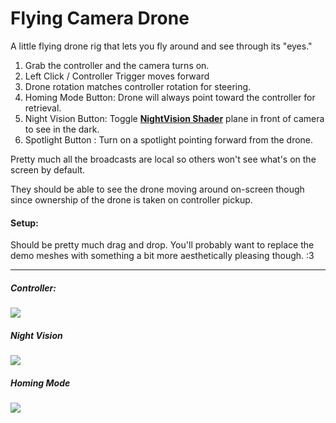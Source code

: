 # Flying Camera Drone
A little flying drone rig that lets you fly around and see through its "eyes."
1. Grab the controller and the camera turns on.
2. Left Click / Controller Trigger moves forward
3. Drone rotation matches controller rotation for steering.
4. Homing Mode Button: Drone will always point toward the controller for retrieval.
5. Night Vision Button: Toggle **[NightVision Shader](Assets/Eremite/Shaders/NightVision)** plane in front of camera to see in the dark.
6. Spotlight Button : Turn on a spotlight pointing forward from the drone.

Pretty much all the broadcasts are local so others won't see what's on the screen by default.

They should be able to see the drone moving around on-screen though since ownership of the drone is taken on controller pickup.

#### Setup:
  Should be pretty much drag and drop.  You'll probably want to replace the demo meshes with something a bit more aesthetically pleasing though. :3


---

##### Controller:
![](https://i.imgur.com/3CchQkt.png)

##### Night Vision
![](https://i.imgur.com/aagtbLc.png)

##### Homing Mode
![](https://i.imgur.com/1D0r5Kc.png)
